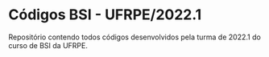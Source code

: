 # Códigos BSI - UFRPE/2022.1
Repositório contendo todos códigos desenvolvidos pela turma de 2022.1 do curso de BSI da UFRPE.
